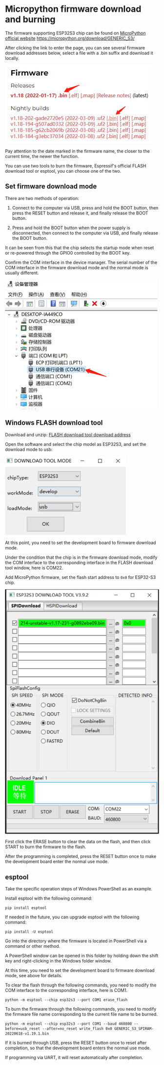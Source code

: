# Micropython firmware download and burning

The firmware supporting ESP32S3 chip can be found on [MicroPython official website](https://micropython.org/) https://micropython.org/download/GENERIC_S3/

After clicking the link to enter the page, you can see several firmware download addresses below, select a file with a .bin suffix and download it locally.

![](../assets/images/Micropython_operating_env_6.png)

Pay attention to the date marked in the firmware name, the closer to the current time, the newer the function.

You can use two tools to burn the firmware, Espressif's official FLASH download tool or esptool, you can choose one of the two.

## Set firmware download mode

There are two methods of operation:

1. Connect to the computer via USB, press and hold the BOOT button, then press the RESET button and release it, and finally release the BOOT button.

2. Press and hold the BOOT button when the power supply is disconnected, then connect to the computer via USB, and finally release the BOOT button.

It can be seen from this that the chip selects the startup mode when reset or re-powered through the GPIO0 controlled by the BOOT key.

Confirm the COM interface in the device manager. The serial number of the COM interface in the firmware download mode and the normal mode is usually different.

![](../assets/images/Micropython_operating_env_5.png)

## Windows FLASH download tool

Download and unzip: [FLASH download tool download address](https://www.espressif.com/zh-hans/support/download/other-tools)

Open the software and select the chip model as ESP32S3, and set the download mode to usb:

![](../assets/images/Micropython_operating_env_7.png)

At this point, you need to set the development board to firmware download mode.

Under the condition that the chip is in the firmware download mode, modify the COM interface to the corresponding interface in the FLASH download tool window, here is COM22.

Add MicroPython firmware, set the flash start address to `0x0` for ESP32-S3 chip.

![](../assets/images/Micropython_operating_env_8.png)

First click the ERASE button to clear the data on the flash, and then click START to burn the firmware to the flash.

After the programming is completed, press the RESET button once to make the development board enter the normal use mode.

## esptool

Take the specific operation steps of Windows PowerShell as an example.

Install esptool with the following command:

```shell
pip install esptool
```

If needed in the future, you can upgrade esptool with the following command:

```shell
pip install -U esptool
```

Go into the directory where the firmware is located in PowerShell via a command or other method.

A PowerShell window can be opened in this folder by holding down the shift key and right-clicking in the Windows folder window.

At this time, you need to set the development board to firmware download mode, see above for details.

To clear the flash through the following commands, you need to modify the COM interface to the corresponding interface, here is COM1.

```shell
python -m esptool --chip esp32s3 --port COM1 erase_flash
```

To burn the firmware through the following commands, you need to modify the firmware file name corresponding to the current file name to be burned.

```shell
python -m esptool --chip esp32s3 --port COM1 --baud 460800 --before=usb_reset --after=no_reset write_flash 0x0 GENERIC_S3_SPIRAM-20220618-v1.19.1.bin
```

If it is burned through USB, press the RESET button once to reset after completion, so that the development board enters the normal use mode.

If programming via UART, it will reset automatically after completion.
